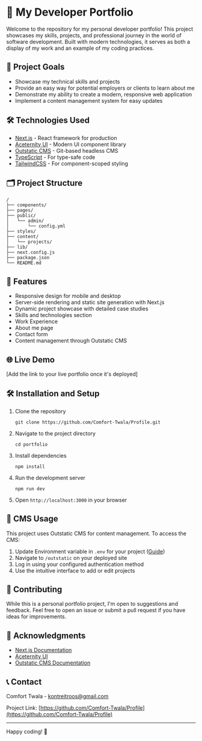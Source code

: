 # 🚀 My Developer Portfolio

Welcome to the repository for my personal developer portfolio! This project showcases my skills, projects, and professional journey in the world of software development. Built with modern technologies, it serves as both a display of my work and an example of my coding practices.

## 🎯 Project Goals

- Showcase my technical skills and projects
- Provide an easy way for potential employers or clients to learn about me
- Demonstrate my ability to create a modern, responsive web application
- Implement a content management system for easy updates

## 🛠️ Technologies Used

- [Next.js](https://nextjs.org/) - React framework for production
- [Aceternity UI](https://ui.aceternity.com/) - Modern UI component library
- [Outstatic CMS](https://outstatic.com/) - Git-based headless CMS
- [TypeScript](https://www.typescriptlang.org/) - For type-safe code
- [TailwindCSS](https://tailwindcss.com/) - For component-scoped styling

## 🗂️ Project Structure

```
/
├── components/
├── pages/
├── public/
│   └── admin/
│       └── config.yml
├── styles/
├── content/
│   └── projects/
├── lib/
├── next.config.js
├── package.json
└── README.md
```

## 🚀 Features

- Responsive design for mobile and desktop
- Server-side rendering and static site generation with Next.js
- Dynamic project showcase with detailed case studies
- Skills and technologies section
- Work Experience
- About me page
- Contact form
- Content management through Outstatic CMS

## 🌐 Live Demo

[Add the link to your live portfolio once it's deployed]

## 🛠️ Installation and Setup

1. Clone the repository
   ```
   git clone https://github.com/Comfort-Twala/Profile.git
   ```
2. Navigate to the project directory
   ```
   cd portfolio
   ```
3. Install dependencies
   ```
   npm install
   ```
4. Run the development server
   ```
   npm run dev
   ```
5. Open `http://localhost:3000` in your browser

## 📝 CMS Usage

This project uses Outstatic CMS for content management. To access the CMS:

1. Update Environment variable in `.env` for your project ([Guide](https://outstatic.com/docs/getting-started))
2. Navigate to `/outstatic` on your deployed site
3. Log in using your configured authentication method
4. Use the intuitive interface to add or edit projects

## 🤝 Contributing

While this is a personal portfolio project, I'm open to suggestions and feedback. Feel free to open an issue or submit a pull request if you have ideas for improvements.

## 🙏 Acknowledgments

- [Next.js Documentation](https://nextjs.org/docs)
- [Aceternity UI](https://ui.aceternity.com/)
- [Outstatic CMS Documentation](https://outstatic.com/docs/getting-started)

## 📞 Contact

Comfort Twala - kontreitroos@gmail.com

Project Link: [https://github.com/Comfort-Twala/Profile](https://github.com/Comfort-Twala/Profile)

---

Happy coding! 🚀
